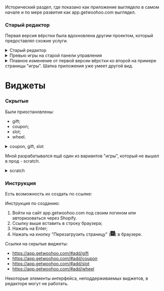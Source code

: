 
Исторический раздел, где показано как приложение выглядело в самом начале
и по мере развития как app.getwoohoo.com выглядел.

### Старый редактор

Первая версия вёрстки была вдохновлена другим проектом, который предоставлял
схожие услуги.
<details>
    <summary>Старый редактор</summary>
    <img src="images/history/editor_appearance_old_panel.png" width="400" alt="old editor" />
    <img src="images/history/editor_coupons_tab.png" width="400" alt="old editor" />
    <img src="images/history/old_editor_coupon_preview.png" width="400" alt="old editor" />
    <img src="images/history/editor_coupon_appearance_tab_mobile.png" width="400" alt="old editor" />
</details>

<details>
    <summary>Превью игры на старой панели управления</summary>
    <img src="images/history/dashboard_preview_game.png" width="400" alt="dashboard game preview" />
</details>

<details>
    <summary>
        Плавное изменение от первой версии вёрстки ко второй на примере страницы "игры".
        Шапка приложения уже умеет другой вид.
    </summary>
    <img src="images/history/games/dashboard_first_version.png" height="250" alt="first version" />&nbsp;
    <img src="images/history/games/list_of_games.png" height="250" alt="first version transform to second" />&nbsp;
    <img src="images/history/games/old_dashboard.PNG" height="250" alt="second version" />
</details>

# Виджеты

### Скрытые

Были приостановлены:
- gift;
- coupon;
- slot;
- wheel.

<details>
  <summary>coupon, gift, slot</summary>
  <img src="images/widget/hidden/coupon.png" height="200" alt="coupon" />&nbsp;
  <img src="images/widget/hidden/slot.png" height="200" alt="slot" />&nbsp;
  <img src="images/widget/hidden/gift.png" height="200" alt="gift" />
</details>

Мной разрабатывался ещё один из вариантов "игры", который не вышел в прод - scratch.
<details>
  <summary>scratch</summary>
  <img src="images/widget/hidden/scratch.png" height="200" alt="scratch" />    
</details>

### Инструкция

Есть возможность их создать по ссылке:

Инструкция по созданию:
1. Войти на сайт app.getwoohoo.com под своим логином или авторизоваться через Shopify.
2. Ссылку выше вставить в строку браузера;
3. Нажать на Enter;
4. Нажать на кнопку "Перезагрузить страницу" (<img src="images/reload_button.png" width="15" />) в браузере.

Ссылки на скрытые виджеты:
- https://app.getwoohoo.com/#add/gift
- https://app.getwoohoo.com/#add/coupon
- https://app.getwoohoo.com/#add/slot
- https://app.getwoohoo.com/#add/wheel

Некоторые элементы интерфейса, неподдерживаемых виджетов, в редакторе могут не работать.
